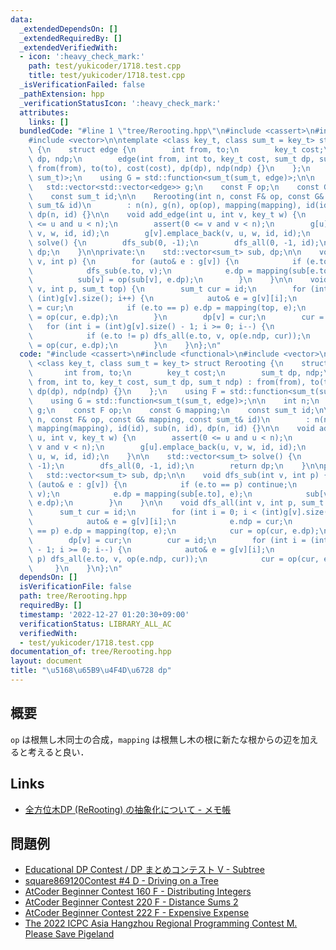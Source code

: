 ```yaml
---
data:
  _extendedDependsOn: []
  _extendedRequiredBy: []
  _extendedVerifiedWith:
  - icon: ':heavy_check_mark:'
    path: test/yukicoder/1718.test.cpp
    title: test/yukicoder/1718.test.cpp
  _isVerificationFailed: false
  _pathExtension: hpp
  _verificationStatusIcon: ':heavy_check_mark:'
  attributes:
    links: []
  bundledCode: "#line 1 \"tree/Rerooting.hpp\"\n#include <cassert>\n#include <functional>\n\
    #include <vector>\n\ntemplate <class key_t, class sum_t = key_t> struct Rerooting\
    \ {\n    struct edge {\n        int from, to;\n        key_t cost;\n        sum_t\
    \ dp, ndp;\n        edge(int from, int to, key_t cost, sum_t dp, sum_t ndp) :\
    \ from(from), to(to), cost(cost), dp(dp), ndp(ndp) {}\n    };\n    using F = std::function<sum_t(sum_t,\
    \ sum_t)>;\n    using G = std::function<sum_t(sum_t, edge)>;\n\n    int n;\n \
    \   std::vector<std::vector<edge>> g;\n    const F op;\n    const G mapping;\n\
    \    const sum_t id;\n\n    Rerooting(int n, const F& op, const G& mapping, const\
    \ sum_t& id)\n        : n(n), g(n), op(op), mapping(mapping), id(id), sub(n, id),\
    \ dp(n, id) {}\n\n    void add_edge(int u, int v, key_t w) {\n        assert(0\
    \ <= u and u < n);\n        assert(0 <= v and v < n);\n        g[u].emplace_back(u,\
    \ v, w, id, id);\n        g[v].emplace_back(v, u, w, id, id);\n    }\n\n    std::vector<sum_t>\
    \ solve() {\n        dfs_sub(0, -1);\n        dfs_all(0, -1, id);\n        return\
    \ dp;\n    }\n\nprivate:\n    std::vector<sum_t> sub, dp;\n\n    void dfs_sub(int\
    \ v, int p) {\n        for (auto& e : g[v]) {\n            if (e.to == p) continue;\n\
    \            dfs_sub(e.to, v);\n            e.dp = mapping(sub[e.to], e);\n  \
    \          sub[v] = op(sub[v], e.dp);\n        }\n    }\n\n    void dfs_all(int\
    \ v, int p, sum_t top) {\n        sum_t cur = id;\n        for (int i = 0; i <\
    \ (int)g[v].size(); i++) {\n            auto& e = g[v][i];\n            e.ndp\
    \ = cur;\n            if (e.to == p) e.dp = mapping(top, e);\n            cur\
    \ = op(cur, e.dp);\n        }\n        dp[v] = cur;\n        cur = id;\n     \
    \   for (int i = (int)g[v].size() - 1; i >= 0; i--) {\n            auto& e = g[v][i];\n\
    \            if (e.to != p) dfs_all(e.to, v, op(e.ndp, cur));\n            cur\
    \ = op(cur, e.dp);\n        }\n    }\n};\n"
  code: "#include <cassert>\n#include <functional>\n#include <vector>\n\ntemplate\
    \ <class key_t, class sum_t = key_t> struct Rerooting {\n    struct edge {\n \
    \       int from, to;\n        key_t cost;\n        sum_t dp, ndp;\n        edge(int\
    \ from, int to, key_t cost, sum_t dp, sum_t ndp) : from(from), to(to), cost(cost),\
    \ dp(dp), ndp(ndp) {}\n    };\n    using F = std::function<sum_t(sum_t, sum_t)>;\n\
    \    using G = std::function<sum_t(sum_t, edge)>;\n\n    int n;\n    std::vector<std::vector<edge>>\
    \ g;\n    const F op;\n    const G mapping;\n    const sum_t id;\n\n    Rerooting(int\
    \ n, const F& op, const G& mapping, const sum_t& id)\n        : n(n), g(n), op(op),\
    \ mapping(mapping), id(id), sub(n, id), dp(n, id) {}\n\n    void add_edge(int\
    \ u, int v, key_t w) {\n        assert(0 <= u and u < n);\n        assert(0 <=\
    \ v and v < n);\n        g[u].emplace_back(u, v, w, id, id);\n        g[v].emplace_back(v,\
    \ u, w, id, id);\n    }\n\n    std::vector<sum_t> solve() {\n        dfs_sub(0,\
    \ -1);\n        dfs_all(0, -1, id);\n        return dp;\n    }\n\nprivate:\n \
    \   std::vector<sum_t> sub, dp;\n\n    void dfs_sub(int v, int p) {\n        for\
    \ (auto& e : g[v]) {\n            if (e.to == p) continue;\n            dfs_sub(e.to,\
    \ v);\n            e.dp = mapping(sub[e.to], e);\n            sub[v] = op(sub[v],\
    \ e.dp);\n        }\n    }\n\n    void dfs_all(int v, int p, sum_t top) {\n  \
    \      sum_t cur = id;\n        for (int i = 0; i < (int)g[v].size(); i++) {\n\
    \            auto& e = g[v][i];\n            e.ndp = cur;\n            if (e.to\
    \ == p) e.dp = mapping(top, e);\n            cur = op(cur, e.dp);\n        }\n\
    \        dp[v] = cur;\n        cur = id;\n        for (int i = (int)g[v].size()\
    \ - 1; i >= 0; i--) {\n            auto& e = g[v][i];\n            if (e.to !=\
    \ p) dfs_all(e.to, v, op(e.ndp, cur));\n            cur = op(cur, e.dp);\n   \
    \     }\n    }\n};\n"
  dependsOn: []
  isVerificationFile: false
  path: tree/Rerooting.hpp
  requiredBy: []
  timestamp: '2022-12-27 01:20:30+09:00'
  verificationStatus: LIBRARY_ALL_AC
  verifiedWith:
  - test/yukicoder/1718.test.cpp
documentation_of: tree/Rerooting.hpp
layout: document
title: "\u5168\u65B9\u4F4D\u6728 dp"
---
```


## 概要
`op` は根無し木同士の合成，`mapping` は根無し木の根に新たな根からの辺を加えると考えると良い．

## Links
- [全方位木DP (ReRooting) の抽象化について - メモ帳](https://null-mn.hatenablog.com/entry/2020/04/14/124151)

## 問題例
- [Educational DP Contest / DP まとめコンテスト V - Subtree](https://atcoder.jp/contests/dp/tasks/dp_v)
- [square869120Contest #4 D - Driving on a Tree](https://atcoder.jp/contests/s8pc-4/tasks/s8pc_4_d)
- [AtCoder Beginner Contest 160 F - Distributing Integers](https://atcoder.jp/contests/abc160/tasks/abc160_f)
- [AtCoder Beginner Contest 220 F - Distance Sums 2](https://atcoder.jp/contests/abc220/tasks/abc220_f)
- [AtCoder Beginner Contest 222 F - Expensive Expense](https://atcoder.jp/contests/abc222/tasks/abc222_f)
- [The 2022 ICPC Asia Hangzhou Regional Programming Contest M. Please Save Pigeland](https://codeforces.com/gym/104090/problem/M)
<!-- - [](https://yukicoder.me/problems/no/1718) -->
<!-- - [](https://judge.u-aizu.ac.jp/onlinejudge/description.jsp?id=GRL_5_A) -->
<!-- - [](https://judge.u-aizu.ac.jp/onlinejudge/description.jsp?id=GRL_5_B) -->
<!-- - [](https://judge.u-aizu.ac.jp/onlinejudge/description.jsp?id=1595) -->
<!-- - [](https://blog.hamayanhamayan.com/entry/2017/02/09/155738) -->